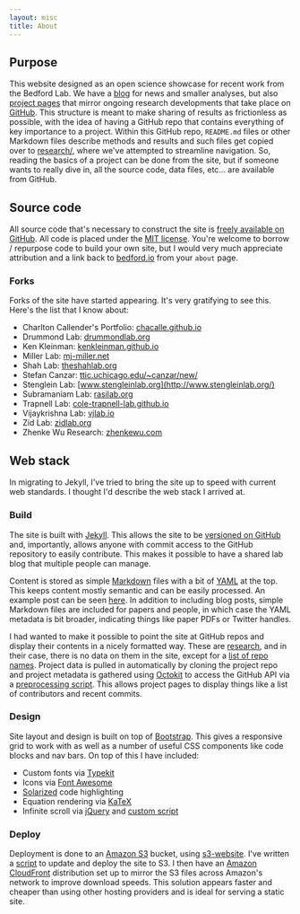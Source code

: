 ```yaml
---
layout: misc
title: About
---
```


## Purpose

This website designed as an open science showcase for recent work from the Bedford Lab.  We have a [blog](/blog/) for news and smaller analyses, but also [project pages](/research/) that mirror ongoing research developments that take place on [GitHub](https://github.com/blab).  This structure is meant to make sharing of results as frictionless as possible, with the idea of having a GitHub repo that contains everything of key importance to a project.  Within this GitHub repo, `README.md` files or other Markdown files describe methods and results and such files get copied over to [research/](/research/), where we've attempted to streamline navigation.  So, reading the basics of a project can be done from the site, but if someone wants to really dive in, all the source code, data files, etc... are available from GitHub.

## Source code

All source code that's necessary to construct the site is [freely available on GitHub](https://github.com/blab/blotter).  All code is placed under the [MIT license](https://github.com/blab/blotter#license). You're welcome to borrow / repurpose code to build your own site, but I would very much appreciate attribution and a link back to [bedford.io](http://bedford.io) from your `about` page.

### Forks

Forks of the site have started appearing. It's very gratifying to see this. Here's the list that I know about:

 * Charlton Callender's Portfolio: [chacalle.github.io](http://chacalle.github.io/)
 * Drummond Lab: [drummondlab.org](http://drummondlab.org/)
 * Ken Kleinman: [kenkleinman.github.io](http://kenkleinman.github.io/)
 * Miller Lab: [mj-miller.net](http://mj-miller.net/)
 * Shah Lab: [theshahlab.org](http://theshahlab.org/)
 * Stefan Canzar: [ttic.uchicago.edu/~canzar/new/](http://ttic.uchicago.edu/~canzar/new/)
 * Stenglein Lab: [www.stengleinlab.org](http://www.stengleinlab.org/)
 * Subramaniam Lab: [rasilab.org](http://rasilab.org/) 
 * Trapnell Lab: [cole-trapnell-lab.github.io](http://cole-trapnell-lab.github.io/) 
 * Vijaykrishna Lab: [vjlab.io](http://vjlab.io/)
 * Zid Lab: [zidlab.org](http://zidlab.org/)
 * Zhenke Wu Research: [zhenkewu.com](http://zhenkewu.com/)

## Web stack

In migrating to Jekyll, I've tried to bring the site up to speed with current web standards.  I thought I'd describe the web stack I arrived at.

### Build

The site is built with [Jekyll](http://jekyllrb.com/).  This allows the site to be [versioned on GitHub](https://github.com/blab/blotter/commits/master) and, importantly, allows anyone with commit access to the GitHub repository to easily contribute.  This makes it possible to have a shared lab blog that multiple people can manage.

Content is stored as simple [Markdown](http://daringfireball.net/research/markdown/) files with a bit of [YAML](http://yaml.org/) at the top.  This keeps content mostly semantic and can be easily processed.  An example post can be seen [here](https://github.com/blab/blotter/blob/master/blog/_posts/2012-02-20-github-of-science.md).  In addition to including blog posts, simple Markdown files are included for papers and people, in which case the YAML metadata is bit broader, indicating things like paper PDFs or Twitter handles.

I had wanted to make it possible to point the site at GitHub repos and display their contents in a nicely formatted way.  These are [research](/research/), and in their case, there is no data on them in the site, except for a [list of repo names](https://github.com/blab/blotter/blob/master/_config.yml).  Project data is pulled in automatically by cloning the project repo and project metadata is gathered using [Octokit](http://octokit.github.io/octokit.rb/) to access the GitHub API via a [preprocessing script](https://github.com/blab/blotter/blob/master/_scripts/generate-project-data.rb).  This allows project pages to display things like a list of contributors and recent commits.

### Design

Site layout and design is built on top of [Bootstrap](http://getbootstrap.com/).  This gives a responsive grid to work with as well as a number of useful CSS components like code blocks and nav bars.  On top of this I have included:

* Custom fonts via [Typekit](http://typekit.com/)
* Icons via [Font Awesome](http://fontawesome.io/)
* [Solarized](http://ethanschoonover.com/solarized) code highlighting
* Equation rendering via [KaTeX](http://khan.github.io/KaTeX/)
* Infinite scroll via [jQuery](https://jquery.com/) and [custom script](https://github.com/blab/blotter/blob/master/js/infinite-scroll.js)

### Deploy

Deployment is done to an [Amazon S3](http://aws.amazon.com/s3/) bucket, using [s3-website](https://github.com/laurilehmijoki/s3_website). I've written a [script](https://github.com/blab/blotter-deploy) to update and deploy the site to S3.  I then have an [Amazon CloudFront](http://aws.amazon.com/cloudfront/) distribution set up to mirror the S3 files across Amazon's network to improve download speeds.  This solution appears faster and cheaper than using other hosting providers and is ideal for serving a static site.
